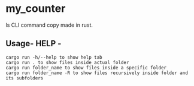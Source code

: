 # my_counter
ls CLI command copy made in rust.

## Usage- HELP -
    cargo run -h/--help to show help tab
    cargo run . to show files inside actual folder
    cargo run folder_name to show files inside a specific folder
    cargo run folder_name -R to show files recursively inside folder and its subfolders